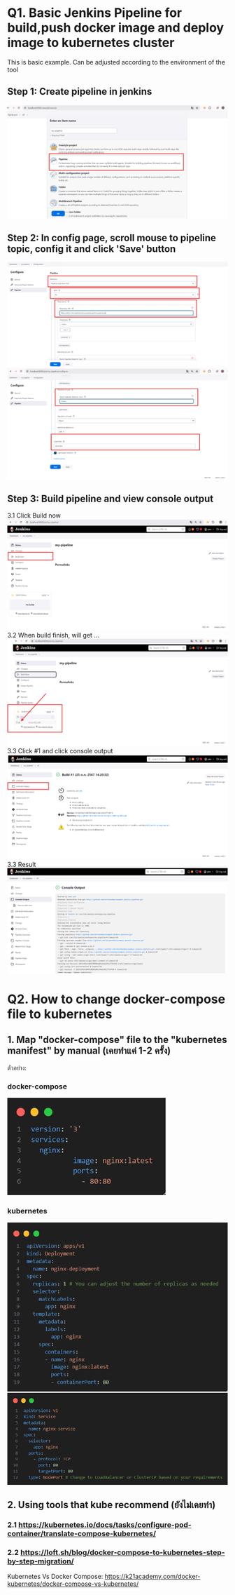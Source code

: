 # Q1. Basic Jenkins Pipeline for build,push docker image and deploy image to kubernetes cluster

This is basic example. Can be adjusted according to the environment of the tool

## Step 1: Create pipeline in jenkins
![Local Image](img/create-pipeline.png)
## Step 2: In config page, scroll mouse to pipeline topic, config it and click 'Save' button
![Local Image](img/config-1.png)
![Local Image](img/config-2.png)
## Step 3: Build pipeline and view console output
3.1 Click Build now
![Local Image](img/build-now.png)
3.2 When build finish, will get ...
![Local Image](img/result-build-now.png)
3.3 Click #1 and click console output 
![Local Image](img/console-output1.png)
3.3 Result
![Local Image](img/result.png)

# Q2. How to change docker-compose file to kubernetes
## 1. Map "docker-compose" file to the "kubernetes manifest" by manual (เคยทำแค่ 1-2 ครั้ง)
ตัวอย่าง:
### docker-compose
![Local Image](img/docker-compose.png)
### kubernetes
![Local Image](img/deployment-kube1.png)
![Local Image](img/service-kube.png)
## 2. Using tools that kube recommend (ยังไม่เคยทำ)
### 2.1 https://kubernetes.io/docs/tasks/configure-pod-container/translate-compose-kubernetes/
### 2.2 https://loft.sh/blog/docker-compose-to-kubernetes-step-by-step-migration/

Kubernetes Vs Docker Compose: https://k21academy.com/docker-kubernetes/docker-compose-vs-kubernetes/
